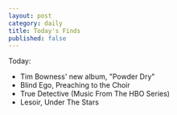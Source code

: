 ```yaml
---
layout: post
category: daily
title: Today's Finds
published: false
---
```


Today:
- Tim Bowness' new album, "Powder Dry"
- Blind Ego, Preaching to the Choir
- True Detective (Music From The HBO Series)
- Lesoir, Under The Stars